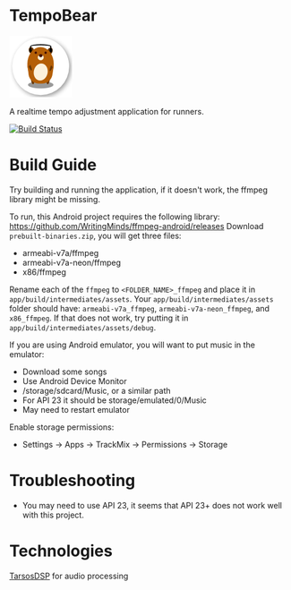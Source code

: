 # TempoBear 

![alt text](tempobear.png)

A realtime tempo adjustment application for runners.

[![Build Status](https://travis-ci.org/musicretrieval/TempoBear.svg?branch=master)](https://travis-ci.org/musicretrieval/TempoBear)

# Build Guide

Try building and running the application, if it doesn't work, the ffmpeg library might be missing.

To run, this Android project requires the following library:
https://github.com/WritingMinds/ffmpeg-android/releases
Download `prebuilt-binaries.zip`, you will get three files:
- armeabi-v7a/ffmpeg
- armeabi-v7a-neon/ffmpeg
- x86/ffmpeg

Rename each of the `ffmpeg` to `<FOLDER_NAME>_ffmpeg` and place it in `app/build/intermediates/assets`. Your `app/build/intermediates/assets` folder should have: `armeabi-v7a_ffmpeg`, `armeabi-v7a-neon_ffmpeg`, and `x86_ffmpeg`. If that does not work, try putting it in `app/build/intermediates/assets/debug`.

If you are using Android emulator, you will want to put music in the emulator:
- Download some songs
- Use Android Device Monitor
- /storage/sdcard/Music, or a similar path
- For API 23 it should be storage/emulated/0/Music
- May need to restart emulator

Enable storage permissions: 
- Settings -> Apps -> TrackMix -> Permissions -> Storage

# Troubleshooting

- You may need to use API 23, it seems that API 23+ does not work well with this project.

# Technologies
[TarsosDSP](https://github.com/JorenSix/TarsosDSP) for audio processing
